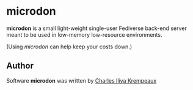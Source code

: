 # microdon

**microdon** is a small light-weight single-user Fediverse back-end server meant to be used in low-memory low-resource environments.

(Using _microdon_ can help keep your costs down.)

## Author

Software **microdon** was written by [Charles Iliya Krempeaux](http://reiver.link)
